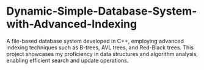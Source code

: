 # Dynamic-Simple-Database-System-with-Advanced-Indexing
 A file-based database system developed in C++, employing advanced indexing techniques such as B-trees,  AVL trees, and Red-Black trees. This project showcases my proficiency in data structures and algorithm  analysis, enabling efficient search and update operations. 
